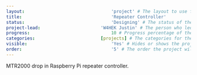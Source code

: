 ```yaml
---
layout:									'project' # The layout to use for the project page.
title:									'Repeater Controller'
status:									'Designing' # The status of the project. Should be one of 'Brainstorming', 'Designing', 'Building', 'Testing', 'Implementing', 'On-Hold', or 'Cancelled'.
project-lead:						'W4HEK Justin' # The person who led the project.
progress:								10 # Progress percentage of the project.
categories:							[projects] # The categories for the project. Projects should always be 'projects'.
visible:								'Yes' # Hides or shows the project in feeds.
order:									'5' # The order the project will be shown in feeds.
---
```



MTR2000 drop in Raspberry Pi repeater controller.
